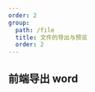 ```yaml
---
order: 2
group:
  path: /file
  title: 文件的导出与预览
  order: 2
---
```


## 前端导出 word

<code src="./index.tsx"></code>
